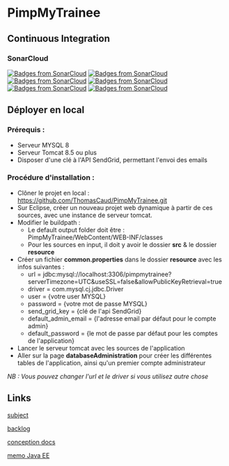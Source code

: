 # PimpMyTrainee

## Continuous Integration
### SonarCloud
[![Badges from SonarCloud](https://sonarcloud.io/api/project_badges/measure?project=ThomasCaud_PimpMyTrainee&metric=sqale_rating)](https://sonarcloud.io/api/project_badges/measure?project=ThomasCaud_PimpMyTrainee&metric=sqale_rating)
[![Badges from SonarCloud](https://sonarcloud.io/api/project_badges/measure?project=ThomasCaud_PimpMyTrainee&metric=reliability_rating)](https://sonarcloud.io/api/project_badges/measure?project=ThomasCaud_PimpMyTrainee&metric=reliability_rating)
[![Badges from SonarCloud](https://sonarcloud.io/api/project_badges/measure?project=ThomasCaud_PimpMyTrainee&metric=security_rating)](https://sonarcloud.io/api/project_badges/measure?project=ThomasCaud_PimpMyTrainee&metric=security_rating)
[![Badges from SonarCloud](https://sonarcloud.io/api/project_badges/measure?project=ThomasCaud_PimpMyTrainee&metric=vulnerabilities)](https://sonarcloud.io/api/project_badges/measure?project=ThomasCaud_PimpMyTrainee&metric=vulnerabilities)
[![Badges from SonarCloud](https://sonarcloud.io/api/project_badges/measure?project=ThomasCaud_PimpMyTrainee&metric=bugs)](https://sonarcloud.io/api/project_badges/measure?project=ThomasCaud_PimpMyTrainee&metric=bugs)
[![Badges from SonarCloud](https://sonarcloud.io/api/project_badges/measure?project=ThomasCaud_PimpMyTrainee&metric=sqale_index)](https://sonarcloud.io/api/project_badges/measure?project=ThomasCaud_PimpMyTrainee&metric=sqale_index)

## Déployer en local
### Prérequis :
- Serveur MYSQL 8
- Serveur Tomcat 8.5 ou plus
- Disposer d'une clé à l'API SendGrid, permettant l'envoi des emails

### Procédure d'installation :
* Clôner le projet en local : https://github.com/ThomasCaud/PimpMyTrainee.git
* Sur Eclipse, créer un nouveau projet web dynamique à partir de ces sources, avec une instance de serveur tomcat.
* Modifier le buildpath :
	* Le default output folder doit être : PimpMyTrainee/WebContent/WEB-INF/classes
	* Pour les sources en input, il doit y avoir le dossier **src** & le dossier **resource**
* Créer un fichier **common.properties** dans le dossier **resource** avec les infos suivantes :
	* url = jdbc:mysql://localhost:3306/pimpmytrainee?serverTimezone=UTC&useSSL=false&allowPublicKeyRetrieval=true
	* driver = com.mysql.cj.jdbc.Driver
	* user = {votre user MYSQL}
	* password = {votre mot de passe MYSQL}
	* send_grid_key = {clé de l'api SendGrid}
	* default_admin_email = {l'adresse email par défaut pour le compte admin}
	* default_password = {le mot de passe par défaut pour les comptes de l'application}
* Lancer le serveur tomcat avec les sources de l'application
* Aller sur la page **databaseAdministration** pour créer les différentes tables de l'application, ainsi qu'un premier compte administrateur

*NB : Vous pouvez changer l'url et le driver si vous utilisez autre chose*

## Links
[subject](https://e.edim.co/125089730/Projet1.pdf?&Expires=1538641667&Signature=KSnoNLeWNyCXUW2MLOhubhjVYgON-M67J0OPsC~UKobCK19MLI90~hkmrX0Ppt6dINvlzjJiqLUFz8RxVwGITyPFPfD2pRHZKnSI4VQhYCZKSjHcoMQcHNW4-eWK6X~oJvkG5ueoDfBa7WkHBKsF58A67IrfnKNmjDhghgY~u-~shGPTjxOH3oZK6bIK7zhlJMPNmMWZuQtGXXQkncHSB54XjioRjWo2QBDDYn~yPFXfIigd7aBNSJOKYsVPnGg6qldFJiNZxoFnVN69zDNGEf9GXNhx7HuW0yMJq7v2UeuDA-piW5E-O-G5cYmxg89KUSgIEHx~1z9Dip7AMdRlvQ__&Key-Pair-Id=APKAJMSU6JYPN6FG5PBQ)

[backlog](https://docs.google.com/spreadsheets/d/1vrUvAffUUXPhspSMyQPbueTpPJWQQVnDg4vZOlJkims/edit#gid=0)

[conception docs](https://www.draw.io/?state=%7B%22ids%22:%5B%221_sYbC-iX6ZuQz93vhznhe_jSPPEFOHzX%22%5D,%22action%22:%22open%22,%22userId%22:%22107121994581211840457%22%7D)

[memo Java EE](https://hackmd.io/xleRSMswRuKDRJ1SaE9KPA?edit)
